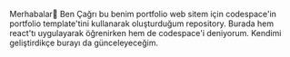  Merhabalar🤚 Ben Çağrı bu benim portfolio web sitem için codespace'in portfolio template'tini kullanarak oluşturduğum repository. Burada hem react'tı uygulayarak öğrenirken hem de codespace'i deniyorum. Kendimi geliştirdikçe burayı da günceleyeceğim.
